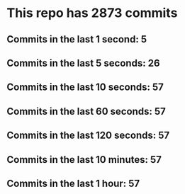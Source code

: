 # This repo has 2873 commits

## Commits in the last 1 second: 5
## Commits in the last 5 seconds: 26
## Commits in the last 10 seconds: 57
## Commits in the last 60 seconds: 57
## Commits in the last 120 seconds: 57
## Commits in the last 10 minutes: 57
## Commits in the last 1 hour: 57
